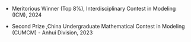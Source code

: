 - Meritorious Winner (Top 8%), Interdisciplinary Contest in Modeling (ICM), 2024

- Second Prize ,China Undergraduate Mathematical Contest in Modeling (CUMCM) - Anhui Division, 2023
